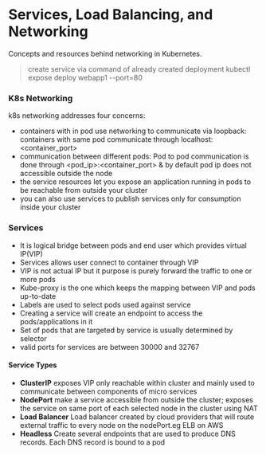 
# Services, Load Balancing, and Networking

Concepts and resources behind networking in Kubernetes.

> create service via command of already created deployment kubectl expose deploy webapp1 --port=80

### K8s Networking

k8s networking addresses four concerns:

- containers with in pod use networking to communicate via loopback: containers with same pod communicate through localhost:<container_port>
- communication between different pods: Pod to pod communication is done through <pod_ip>:<container_port> & by default pod ip does not accessible outside the node
- the service resources let you expose an application running in pods to be reachable from outside your cluster
- you can also use services to publish services only for consumption inside your cluster

### Services

- It is logical bridge between pods and end user which provides virtual IP(VIP)
- Services allows user connect to container through VIP
- VIP is not actual IP but it purpose is purely forward the traffic to one or more pods
- Kube-proxy is the one which keeps the mapping between VIP and pods up-to-date
- Labels are used to select pods used against service
- Creating a service will create an endpoint to access the pods/applications in it
- Set of pods that are targeted by service is usually determined by selector
- valid ports for services are between 30000 and 32767

#### Service Types

- __ClusterIP__ exposes VIP only reachable within cluster and mainly used to communicate between components of micro services
- __NodePort__ make a service accessible from outside the cluster; exposes the service on same port of each selected node in the cluster using NAT 
- __Load Balancer__ Load balancer created by cloud providers that will route external traffic to every node on the nodePort.eg ELB on AWS
- __Headless__ Create several endpoints that are used to produce DNS records. Each DNS record is bound to a pod
